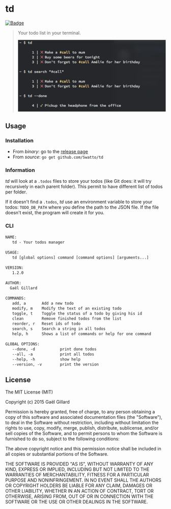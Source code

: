 # td

[![Badge](http://img.shields.io/gratipay/Swatto.svg)](https://gratipay.com/Swatto/)

> Your todo list in your terminal.
>
> ![Screenshot](screenshot.png)

## Usage

### Installation

- From *binary*: go to the [release page](https://github.com/Swatto/td/releases)
- From *source*: `go get github.com/Swatto/td`

### Information

*td* will look at a `.todos` files to store your todos (like Git does: it will try recursively in each parent folder). This permit to have different list of todos per folder.

If it doesn't find a `.todos`, *td* use an environment variable to store your todos: `TODO_DB_PATH` where you define the path to the JSON file. If the file doesn't exist, the program will create it for you.

### CLI

```
NAME:
   td - Your todos manager

USAGE:
   td [global options] command [command options] [arguments...]

VERSION:
   1.2.0

AUTHOR:
  Gaël Gillard

COMMANDS:
   add, a       Add a new todo
   modify, m    Modify the text of an existing todo
   toggle, t    Toggle the status of a todo by giving his id
   clean        Remove finished todos from the list
   reorder, r   Reset ids of todo
   search, s    Search a string in all todos
   help, h      Shows a list of commands or help for one command

GLOBAL OPTIONS:
   --done, -d           print done todos
   --all, -a            print all todos
   --help, -h           show help
   --version, -v        print the version
```

## License

The MIT License (MIT)

Copyright (c) 2015 Gaël Gillard

Permission is hereby granted, free of charge, to any person obtaining a copy
of this software and associated documentation files (the "Software"), to deal
in the Software without restriction, including without limitation the rights
to use, copy, modify, merge, publish, distribute, sublicense, and/or sell
copies of the Software, and to permit persons to whom the Software is
furnished to do so, subject to the following conditions:

The above copyright notice and this permission notice shall be included in all
copies or substantial portions of the Software.

THE SOFTWARE IS PROVIDED "AS IS", WITHOUT WARRANTY OF ANY KIND, EXPRESS OR
IMPLIED, INCLUDING BUT NOT LIMITED TO THE WARRANTIES OF MERCHANTABILITY,
FITNESS FOR A PARTICULAR PURPOSE AND NONINFRINGEMENT. IN NO EVENT SHALL THE
AUTHORS OR COPYRIGHT HOLDERS BE LIABLE FOR ANY CLAIM, DAMAGES OR OTHER
LIABILITY, WHETHER IN AN ACTION OF CONTRACT, TORT OR OTHERWISE, ARISING FROM,
OUT OF OR IN CONNECTION WITH THE SOFTWARE OR THE USE OR OTHER DEALINGS IN THE
SOFTWARE.
